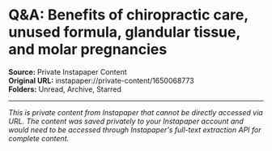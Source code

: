 # Q&A: Benefits of chiropractic care, unused formula, glandular tissue, and molar pregnancies

**Source:** Private Instapaper Content  
**Original URL:** instapaper://private-content/1650068773  
**Folders:** Unread, Archive, Starred  

---

*This is private content from Instapaper that cannot be directly accessed via URL. The content was saved privately to your Instapaper account and would need to be accessed through Instapaper's full-text extraction API for complete content.*